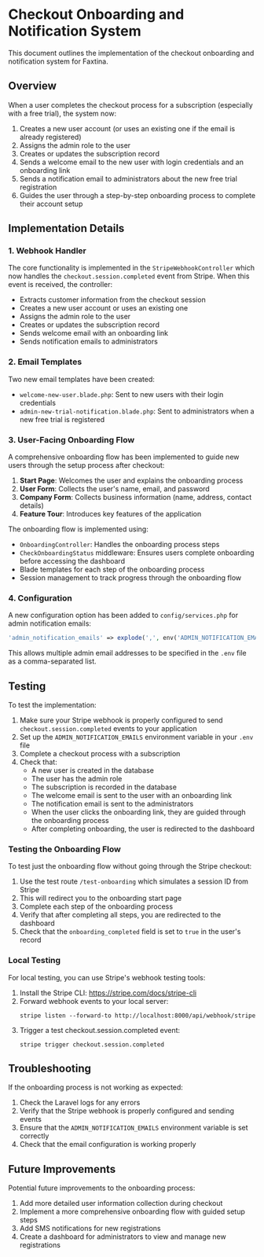 # Checkout Onboarding and Notification System

This document outlines the implementation of the checkout onboarding and notification system for Faxtina.

## Overview

When a user completes the checkout process for a subscription (especially with a free trial), the system now:

1. Creates a new user account (or uses an existing one if the email is already registered)
2. Assigns the admin role to the user
3. Creates or updates the subscription record
4. Sends a welcome email to the new user with login credentials and an onboarding link
5. Sends a notification email to administrators about the new free trial registration
6. Guides the user through a step-by-step onboarding process to complete their account setup

## Implementation Details

### 1. Webhook Handler

The core functionality is implemented in the `StripeWebhookController` which now handles the `checkout.session.completed` event from Stripe. When this event is received, the controller:

- Extracts customer information from the checkout session
- Creates a new user account or uses an existing one
- Assigns the admin role to the user
- Creates or updates the subscription record
- Sends welcome email with an onboarding link
- Sends notification emails to administrators

### 2. Email Templates

Two new email templates have been created:

- `welcome-new-user.blade.php`: Sent to new users with their login credentials
- `admin-new-trial-notification.blade.php`: Sent to administrators when a new free trial is registered

### 3. User-Facing Onboarding Flow

A comprehensive onboarding flow has been implemented to guide new users through the setup process after checkout:

1. **Start Page**: Welcomes the user and explains the onboarding process
2. **User Form**: Collects the user's name, email, and password
3. **Company Form**: Collects business information (name, address, contact details)
4. **Feature Tour**: Introduces key features of the application

The onboarding flow is implemented using:

- `OnboardingController`: Handles the onboarding process steps
- `CheckOnboardingStatus` middleware: Ensures users complete onboarding before accessing the dashboard
- Blade templates for each step of the onboarding process
- Session management to track progress through the onboarding flow

### 4. Configuration

A new configuration option has been added to `config/services.php` for admin notification emails:

```php
'admin_notification_emails' => explode(',', env('ADMIN_NOTIFICATION_EMAILS', 'admin@faxtina.com')),
```

This allows multiple admin email addresses to be specified in the `.env` file as a comma-separated list.

## Testing

To test the implementation:

1. Make sure your Stripe webhook is properly configured to send `checkout.session.completed` events to your application
2. Set up the `ADMIN_NOTIFICATION_EMAILS` environment variable in your `.env` file
3. Complete a checkout process with a subscription
4. Check that:
   - A new user is created in the database
   - The user has the admin role
   - The subscription is recorded in the database
   - The welcome email is sent to the user with an onboarding link
   - The notification email is sent to the administrators
   - When the user clicks the onboarding link, they are guided through the onboarding process
   - After completing onboarding, the user is redirected to the dashboard

### Testing the Onboarding Flow

To test just the onboarding flow without going through the Stripe checkout:

1. Use the test route `/test-onboarding` which simulates a session ID from Stripe
2. This will redirect you to the onboarding start page
3. Complete each step of the onboarding process
4. Verify that after completing all steps, you are redirected to the dashboard
5. Check that the `onboarding_completed` field is set to `true` in the user's record

### Local Testing

For local testing, you can use Stripe's webhook testing tools:

1. Install the Stripe CLI: https://stripe.com/docs/stripe-cli
2. Forward webhook events to your local server:
   ```
   stripe listen --forward-to http://localhost:8000/api/webhook/stripe
   ```
3. Trigger a test checkout.session.completed event:
   ```
   stripe trigger checkout.session.completed
   ```

## Troubleshooting

If the onboarding process is not working as expected:

1. Check the Laravel logs for any errors
2. Verify that the Stripe webhook is properly configured and sending events
3. Ensure that the `ADMIN_NOTIFICATION_EMAILS` environment variable is set correctly
4. Check that the email configuration is working properly

## Future Improvements

Potential future improvements to the onboarding process:

1. Add more detailed user information collection during checkout
2. Implement a more comprehensive onboarding flow with guided setup steps
3. Add SMS notifications for new registrations
4. Create a dashboard for administrators to view and manage new registrations
